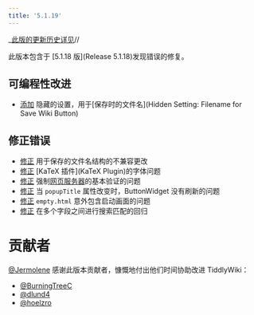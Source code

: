 ```yaml
---
title: '5.1.19'
---
```


_[此版的更新历史详见](https:_github.com/Jermolene/TiddlyWiki5/compare/v5.1.18...v5.1.19)//

此版本包含于 [5.1.18 版](Release 5.1.18)发现错误的修复。

## 可编程性改进

* [添加](https://github.com/Jermolene/TiddlyWiki5/commit/a8b8fb3b6f587ee8813cc0bafdc008bf12ecb7d1) 隐藏的设置，用于[保存时的文件名](Hidden Setting: Filename for Save Wiki Button)


## 修正错误

* [修正](https://github.com/Jermolene/TiddlyWiki5/issues/3630) 用于保存的文件名结构的不兼容更改
* [修正](https://github.com/Jermolene/TiddlyWiki5/pull/3640) [KaTeX 插件](KaTeX Plugin)的字体问题
* [修正](https://github.com/Jermolene/TiddlyWiki5/issues/3647) 强制[网页服务器](WebServer)的基本验证的问题 
* [修正](https://github.com/Jermolene/TiddlyWiki5/pull/3650) 当 `popupTitle` 属性改变时，ButtonWidget 没有刷新的问题
* [修正](https://github.com/Jermolene/build.jermolene.github.io/issues/5) `empty.html` 意外包含启动画面的问题
* [修正](https://github.com/Jermolene/TiddlyWiki5/pull/3641) 在多个字段之间进行搜索匹配的回归

# 贡献者

[@Jermolene](https://github.com/Jermolene) 感谢此版本贡献者，慷慨地付出他们时间协助改进 TiddlyWiki：

* [@BurningTreeC](https://github.com/BurningTreeC)
* [@dlund4](https://github.com/dlund4)
* [@hoelzro](https://github.com/hoelzro)
